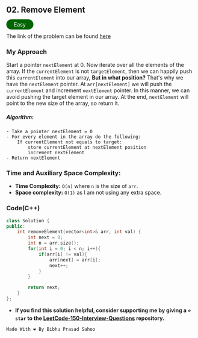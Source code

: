 ## 02. Remove Element

<span style="color: white; padding: 5px 20px; background-color: darkgreen; border-radius: 20px">Easy</span>

The link of the problem can be found [here](https://leetcode.com/problems/remove-element/description/?envType=study-plan-v2&envId=top-interview-150)

### My Approach

Start a pointer `nextElement` at 0. Now iterate over all the elements of the array. If the `currentElement` is not `targetElement`, then we can happily push this `currentElement` into our array, **But in what position?** That's why we have the `nextElement` pointer. At `arr[nextElement]` we will push the `currentElement` and increment `nextElement` pointer. In this manner, we can avoid pushing the target element in our array. At the end, `nextElement` will point to the new size of the array, so return it.

##### Algorithm:

    - Take a pointer nextElement = 0
    - For every element in the array do the following:
        If currentElement not equals to target:
            store currentElement at nextElement position
            increment nextElement
    - Return nextElement



### Time and Auxiliary Space Complexity:

- **Time Complexity:** `O(n)` where `n` is the size of `arr`.
- **Space complexity:** `O(1)` as I am not using any extra space.

### Code(C++)

```cpp
class Solution {
public:
    int removeElement(vector<int>& arr, int val) {
        int next = 0;
        int n = arr.size();
        for(int i = 0; i < n; i++){
            if(arr[i] != val){
                arr[next] = arr[i];
                next++;
            }
        }

        return next;
    }
};
```

- **If you find this solution helpful, consider supporting me by giving a `⭐ star` to the [LeetCode-150-Interview-Questions](https://github.com/Bibhuprasad740/LeetCode-150-Interview-Questions) repository.**

 ```cpp
 Made With ❤️ By Bibhu Prasad Sahoo
 ``` 
